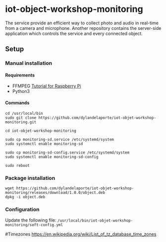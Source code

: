 # iot-object-workshop-monitoring

The service provide an efficient way to collect photo and audio
in real-time from a camera and microphone. Another repository contains the server-side
application which controls the service and every connected object.

## Setup

### Manual installation
#### Requirements

- FFMPEG
[Tutorial for Raspberry Pi](http://jollejolles.com/installing-ffmpeg-with-h264-support-on-raspberry-pi/)
- Python3

#### Commands
```$bash
cd /usr/local/bin
sudo git clone https://github.com/dylandelaporte/iot-objet-workshop-monitoring.git

cd iot-objet-workshop-monitoring

sudo cp monitoring-sd.service /etc/systemd/system
sudo systemctl enable monitoring-sd

sudo cp monitoring-sd-config.service /etc/systemd/system
sudo systemctl enable monitoring-sd-config

sudo reboot
```

### Package installation
```$bash
wget https://github.com/dylandelaporte/iot-objet-workshop-monitoring/releases/download/1.0.0/object.deb
dpkg -i object.deb
```

### Configuration

Update the following file: `/usr/local/bin/iot-objet-workshop-monitoring/soft-config.yml`

#Timezones
https://en.wikipedia.org/wiki/List_of_tz_database_time_zones
